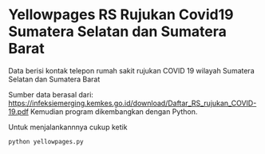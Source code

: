 # Yellowpages RS Rujukan Covid19 Sumatera Selatan dan Sumatera Barat
Data berisi kontak telepon rumah sakit rujukan COVID 19 wilayah Sumatera Selatan dan Sumatera Barat

Sumber data berasal dari: https://infeksiemerging.kemkes.go.id/download/Daftar_RS_rujukan_COVID-19.pdf 
Kemudian program dikembangkan dengan Python.

Untuk menjalankannnya cukup ketik 

`python yellowpages.py`

